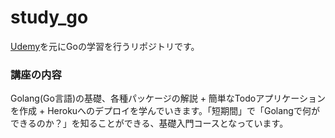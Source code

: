 # study_go
[Udemy](https://www.udemy.com/course/golang-webgosql/)を元にGoの学習を行うリポジトリです。

### 講座の内容
Golang(Go言語)の基礎、各種パッケージの解説 + 簡単なTodoアプリケーションを作成 + Herokuへのデプロイを学んでいきます。「短期間」で「Golangで何ができるのか？」を知ることができる、基礎入門コースとなっています。
